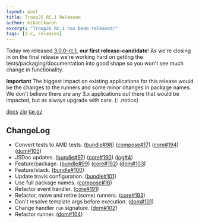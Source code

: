 ```yaml
---
layout: post
title: TroopJS RC.1 Released
author: mikaelkaron
excerpt: "TroopJS RC.1 has been released!"
tags: [3.x, releases]
---
```


Today we released [3.0.0-rc.1](https://github.com/troopjs/troopjs/releases/tag/3.0.0-rc.1), __our first release-candidate__! As we're closing in on the final release we're working hard on getting the tests/packaging/documentation into good shape so you won't see much change in functionality.

**Important** The biggest impact on existing applications for this release would be the changes to the runners and some minor changes in package names. We don't believe there are any 3.x applications out there that would be impacted, but as always upgrade with care.
{: .notice}

<div markdown="0">
<a href="https://cdn.rawgit.com/troopjs/troopjs/3.0.0-rc.1/docs/index.html" class="btn btn-info">docs</a>
<a href="https://github.com/troopjs/troopjs/archive/3.0.0-rc.1.zip" class="btn btn-success">zip</a>
<a href="https://github.com/troopjs/troopjs/archive/3.0.0-rc.1.tar.gz" class="btn btn-success">tar.gz</a>
</div>

## ChangeLog

- Convert tests to AMD tests. ([bundle#98](https://github.com/troopjs/troopjs/pull/98)) ([compose#17](https://github.com/troopjs/troopjs-compose/pull/17)) ([core#194](https://github.com/troopjs/troopjs-core/pull/194)) ([dom#105](https://github.com/troopjs/troopjs-dom/pull/105))
- JSDoc updates. ([bundle#97](https://github.com/troopjs/troopjs/pull/97)) ([core#190](https://github.com/troopjs/troopjs-core/pull/190)) ([log#4](https://github.com/troopjs/troopjs-log/pull/4))
- Feature/package. ([bundle#99](https://github.com/troopjs/troopjs/pull/99)) ([core#192](https://github.com/troopjs/troopjs-core/pull/192)) ([dom#103](https://github.com/troopjs/troopjs-dom/pull/103))
- Feature/stack. ([bundle#100](https://github.com/troopjs/troopjs/pull/100))
- Update travis configuration. ([bundle#101](https://github.com/troopjs/troopjs/pull/101))
- Use full package names. ([compose#16](https://github.com/troopjs/troopjs-compose/pull/16))
- Refactor event handler. ([core#191](https://github.com/troopjs/troopjs-core/pull/191))
- Refactor, move and retire (some) runners. ([core#193](https://github.com/troopjs/troopjs-core/pull/193))
- Don't resolve template args before execution. ([dom#101](https://github.com/troopjs/troopjs-dom/pull/101))
- Change handler `run` signature. ([dom#102](https://github.com/troopjs/troopjs-dom/pull/102))
- Refactor runner. ([dom#104](https://github.com/troopjs/troopjs-dom/pull/104))
